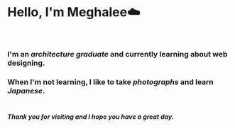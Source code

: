 # Hello, I'm Meghalee:cloud:<br><br>
### I'm an _architecture graduate_ and currently learning about web designing.<br>
### When I'm not learning, I like to take _photographs_ and learn _Japanese_. <br><br>

##### Thank you for visiting and I hope you have a great day.
